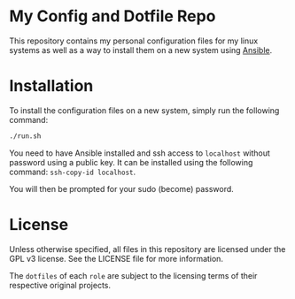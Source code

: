 # My Config and Dotfile Repo

This repository contains my personal configuration files for my linux systems as well as a way to install them on a new system using [Ansible](https://www.ansible.com/).

# Installation
To install the configuration files on a new system, simply run the following command:
```bash
./run.sh
```

You need to have Ansible installed and ssh access to `localhost` without password using a public key. It can be installed using the following command: `ssh-copy-id localhost`.

You will then be prompted for your sudo (become) password.

# License
Unless otherwise specified, all files in this repository are licensed under the GPL v3 license. See the LICENSE file for more information. 

The `dotfiles` of each `role` are subject to the licensing terms of their respective original projects.
